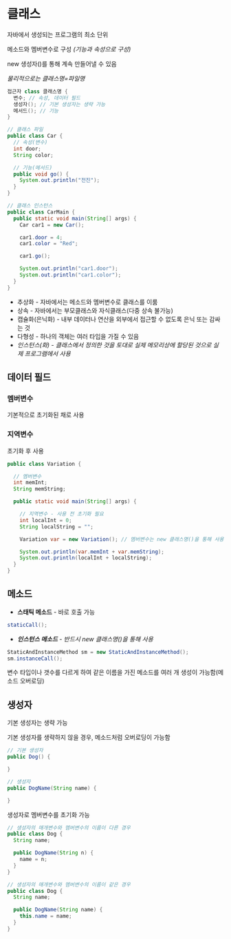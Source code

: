 # 클래스

자바에서 생성되는 프로그램의 최소 단위

메소드와 멤버변수로 구성 *(기능과 속성으로 구성)*

new 생성자()를 통해 계속 만들어낼 수 있음

*물리적으로는 클래스명=파일명*
```java
접근자 class 클래스명 {
  변수; // 속성, 데이터 필드
  생성자(); // 기본 생성자는 생략 가능
  메서드(); // 기능
}

// 클래스 파일
public class Car {
  // 속성(변수)
  int door;
  String color;

  // 기능(메서드)
  public void go() {
    System.out.println("전진");
  }
}

// 클래스 인스턴스
public class CarMain {
  public static void main(String[] args) {
    Car car1 = new Car();

    car1.door = 4;
    car1.color = "Red";

    car1.go();

    System.out.println("car1.door");
    System.out.println("car1.color");
  }
}
```
- 추상화 - 자바에서는 메소드와 멤버변수로 클래스를 이룸
- 상속 - 자바에서는 부모클래스와 자식클래스(다중 상속 불가능)
- 캡슐화(은닉화) - 내부 데이터나 연산을 외부에서 접근할 수 없도록 은닉 또는 감싸는 것
- 다형성 - 하나의 객체는 여러 타입을 가질 수 있음
- *인스턴스(화) - 클래스에서 정의한 것을 토대로 실제 메모리상에 할당된 것으로 실제 프로그램에서 사용*

## 데이터 필드
### 멤버변수

기본적으로 초기화된 채로 사용
### 지역변수

초기화 후 사용
```java
public class Variation {

  // 멤버변수
  int memInt;
  String memString;

  public static void main(String[] args) {

    // 지역변수 - 사용 전 초기화 필요
    int localInt = 0;
    String localString = "";

    Variation var = new Variation(); // 멤버변수는 new 클래스명()을 통해 사용해야 함

    System.out.println(var.memInt + var.memString);
    System.out.println(localInt + localString);
  }
}
```
## 메소드
- **스태틱 메소드** - 바로 호출 가능
```java
staticCall();
```
- ***인스턴스 메소드** - 반드시 new 클래스명()을 통해 사용*
```java
StaticAndInstanceMethod sm = new StaticAndInstanceMethod();
sm.instanceCall();
```
변수 타입이나 갯수를 다르게 하여 같은 이름을 가진 메소드를 여러 개 생성이 가능함(메소드 오버로딩)
## 생성자

기본 생성자는 생략 가능

기본 생성자를 생략하지 않을 경우, 메소드처럼 오버로딩이 가능함
```java
// 기본 생성자
public Dog() {

}

// 생성자
public DogName(String name) {

}
```
생성자로 멤버변수를 초기화 가능
```java
// 생성자의 매개변수와 멤버변수의 이름이 다른 경우
public class Dog {
  String name;

  public DogName(String n) {
    name = n;
  }
}

// 생성자의 매개변수와 멤버변수의 이름이 같은 경우
public class Dog {
  String name;

  public DogName(String name) {
    this.name = name;
  }
}
```
